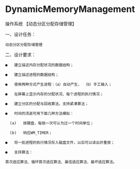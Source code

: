 # DynamicMemoryManagement   

操作系统 【动态分区分配存储管理】   

一、设计任务：   
    
    动态分区分配存储管理   

二、设计要求：   

    ●	建立描述内存分配状况的数据结构；   
    
    ●	建立描述进程的数据结构；    
  
    ●	使用两种方式产生进程：（a）自动产生， （b）手工输入；   
    
    ●	在屏幕上显示内存的分配状况、每个进程的执行情况；    
    
    ●	建立分区的分配与回收算法，支持紧凑算法；     
    
    ●	时间的流逝可用下面几种方法模拟：    
    
      (a)	按键盘，每按一次可认为过一个时间单位；     
      
      (b)	响应WM_TIMER；    
      
    ●	将一批进程的执行情况存入磁盘文件，以后可以读出并重放；     
    
    ●	支持算法：   
    
    首次适应算法、循环首次适应算法、最佳适应算法、最坏适应算法。
